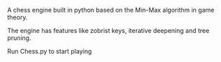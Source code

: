 A chess engine built in python based on the Min-Max algorithm in game theory.

The engine has features like zobrist keys, iterative deepening and tree pruning.

Run Chess.py to start playing